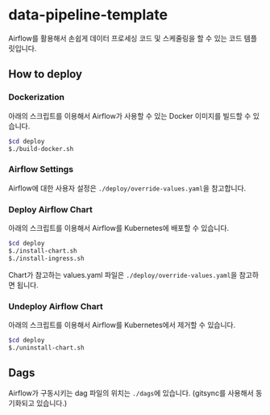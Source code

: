 # data-pipeline-template

Airflow를 활용해서 손쉽게 데이터 프로세싱 코드 및 스케줄링을 할 수 있는 코드 템플릿입니다.

## How to deploy

### Dockerization

아래의 스크립트를 이용해서 Airflow가 사용할 수 있는 Docker 이미지를 빌드할 수 있습니다.

```bash
$cd deploy
$./build-docker.sh
```

### Airflow Settings

Airflow에 대한 사용자 설정은 `./deploy/override-values.yaml`을 참고합니다.

### Deploy Airflow Chart

아래의 스크립트를 이용해서 Airflow를 Kubernetes에 배포할 수 있습니다.

```bash
$cd deploy
$./install-chart.sh
$./install-ingress.sh
```

Chart가 참고하는 values.yaml 파일은 `./deploy/override-values.yaml`을 참고하면 됩니다.

### Undeploy Airflow Chart

아래의 스크립트를 이용해서 Airflow를 Kubernetes에서 제거할 수 있습니다.

```bash
$cd deploy
$./uninstall-chart.sh
```

## Dags

Airflow가 구동시키는 dag 파일의 위치는 `./dags`에 있습니다. (gitsync를 사용해서 동기화되고 있습니다.)